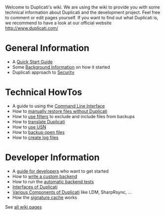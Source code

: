 Welcome to Duplicati's wiki. We are using the wiki to provide you with some technical information about Duplicati and the development project. Feel free to comment or edit pages yourself. If you want to find out what Duplicati is, we recommend to have a look at our official website  http://www.duplicati.com/

# General Information #
  * A [Quick Start Guide](QuickStart.md)
  * Some [Background Information](DuplicatiBackground.md) on how it started
  * Duplicati approach to [Security](Security.md)


# Technical HowTos #
  * A guide to using the [Command Line Interface](CommandLineHowto.md)
  * How to [manually restore files without Duplicati](ManualRestoreHowTo.md)
  * How to [use filters](FilterUsage.md) to exclude and include files from backups
  * How to [translate Duplicati](HowToTranslate.md)
  * How to [use USN](HowToUSN.md)
  * How to [backup open files](HowToHandleOpenFiles.md)
  * How to [create log files](HowToLogFile.md)


# Developer Information #
  * A [guide for developers](DeveloperGuide.md) who want to get started
  * How to [write a custom backend](CustomBackendHowTo.md)
  * How to run the [automatic backend tests](BackendTesterHowTo.md)
  * [Interfaces of Duplicati](InterfaceOverview.md)
  * [Various Components of Duplicati](DuplicatiComponents.md) like LDM, SharpRsync, ...
  * How the [signature cache](SignatureCache.md) works


See [all wiki pages](http://code.google.com/p/duplicati/w/list)
